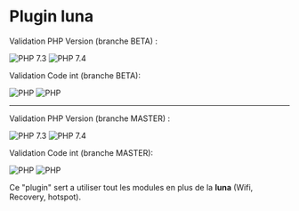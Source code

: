 # Plugin luna

Validation PHP Version (branche BETA) :

![PHP 7.3](https://github.com/jeedom/plugin-luna/actions/workflows/lint_Php73.yml/badge.svg?branch=beta)
![PHP 7.4](https://github.com/jeedom/plugin-luna/actions/workflows/lint_Php74.yml/badge.svg?branch=beta)

Validation Code int (branche BETA):

![PHP](https://github.com/jeedom/plugin-luna/actions/workflows/php.yml/badge.svg?branch=beta)
![PHP](https://github.com/jeedom/plugin-luna/actions/workflows/codeLintGlobal.yml/badge.svg?branch=beta)


--------
Validation PHP Version (branche MASTER) :

![PHP 7.3](https://github.com/jeedom/plugin-luna/actions/workflows/lint_Php73.yml/badge.svg?branch=master)
![PHP 7.4](https://github.com/jeedom/plugin-luna/actions/workflows/lint_Php74.yml/badge.svg?branch=master)

Validation Code int (branche MASTER):

![PHP](https://github.com/jeedom/plugin-luna/actions/workflows/php.yml/badge.svg?branch=master)
![PHP](https://github.com/jeedom/plugin-luna/actions/workflows/codeLintGlobal.yml/badge.svg?branch=master)

Ce "plugin" sert a utiliser tout les modules en plus de la **luna** (Wifi, Recovery, hotspot).
